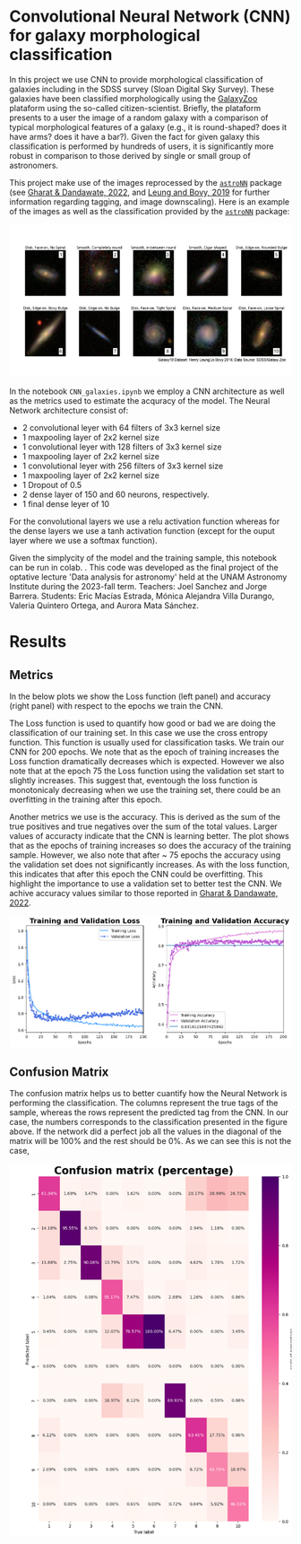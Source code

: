 # Convolutional Neural Network (CNN) for galaxy morphological classification

In this project we use CNN to provide morphological classification of galaxies including in the SDSS survey (Sloan Digital Sky Survey). These galaxies have been classified morphologically using the [GalaxyZoo](https://www.zooniverse.org/projects/zookeeper/galaxy-zoo/) plataform using the so-called citizen-scientist. Briefly, the plataform presents to a user the image of a random galaxy with a comparison of typical morphological features of a galaxy (e.g., it is round-shaped? does it have arms? does it have a bar?). Given the fact for given galaxy this classification is performed by hundreds of users, it is significantly more robust in comparison to those derived by single or small group of astronomers. 

This project make use of the images reprocessed by the  [`astroNN`](https://astronn.readthedocs.io/en/latest/galaxy10sdss.html) package (see [Gharat & Dandawate, 2022](https://ui.adsabs.harvard.edu/abs/2022MNRAS.511.5120G/abstract), and [Leung and Bovy, 2019](https://ui.adsabs.harvard.edu/abs/2019MNRAS.483.3255L/abstract) for further information regarding tagging, and image downscaling). Here is an example of the images as well as the classification provided by the [`astroNN`](https://astronn.readthedocs.io/en/latest/galaxy10sdss.html) package:

![screenshot](ClassificationExample.png)

In the notebook `CNN_galaxies.ipynb` we employ a CNN architecture as well as the metrics used to estimate the acquracy of the model. The Neural Network architecture consist of: 
* 2 convolutional leyer with 64 filters of 3x3 kernel size
* 1 maxpooling layer of 2x2 kernel size
* 1 convolutional leyer with 128 filters of 3x3 kernel size
* 1 maxpooling layer of 2x2 kernel size
* 1 convolutional leyer with 256 filters of 3x3 kernel size
* 1 maxpooling layer of 2x2 kernel size
* 1 Dropout of 0.5
* 2 dense layer of 150 and 60 neurons, respectively.
* 1 final dense leyer of 10

For the convolutional layers we use a relu activation function whereas for the dense layers we use a tanh activation function (except for the ouput layer where we use a softmax function).

Given the simplycity of the model and the training sample, this notebook can be run in colab. . This code was developed as the final project of the optative lecture 'Data analysis for astronomy' held at the UNAM Astronomy Institute during the 2023-fall term. Teachers: Joel Sanchez and Jorge Barrera. Students: Eric Macías Estrada, Mónica Alejandra Villa Durango, Valeria Quintero Ortega, and Aurora Mata Sánchez. 

# Results

## Metrics
In the below plots we show the Loss function (left panel) and accuracy (right panel) with respect to the epochs we train the CNN. 

The Loss function is used to quantify how good or bad we are doing the classification of our training set. In this case we use the cross entropy function. This function is usually used for classification tasks.  We train our CNN for 200 epochs. We note that as the epoch of training increases the Loss function dramatically decreases which is expected. However we also note that at the epoch 75 the Loss function using the validation set start to slightly increases. This suggest that, eventough the loss function is monotonicaly decreasing when we use the training set, there could be an overfitting in the training after this epoch.   

Another metrics we use is the accuracy. This is derived as the sum of the true positives and true negatives over the sum of the total values. Larger values of accuracty indicate that the CNN is learning better. The plot shows that as the epochs of training increases so does the accuracy of the training sample. However, we also note that after ~ 75 epochs the accuracy using the validation set does not significantly increases. As with the loss function, this indicates that after this epoch the CNN could be overfitting. This highlight the importance to use a validation set to better test the CNN. We achive accuracy values similar to those reported in  [Gharat & Dandawate, 2022](https://ui.adsabs.harvard.edu/abs/2022MNRAS.511.5120G/abstract).

![screenshot](CNN_loss_accuracy.png)

## Confusion Matrix

The confusion matrix helps us to better cuantify how the Neural Network is performing the classification. The columns represent the true tags of the sample, whereas the rows represent the predicted tag from the CNN. In our case, the numbers corresponds to the classification presented in the figure above. If the network did a perfect job all the values in the diagonal of the matrix will be 100% and the rest should be 0%. As we can see this is not the case, 

![screenshot](CNN_confusionMatrix.png)

